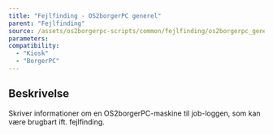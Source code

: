 ```yaml
---
title: "Fejlfinding - OS2borgerPC generel"
parent: "Fejlfinding"
source: /assets/os2borgerpc-scripts/common/fejlfinding/os2borgerpc_general_debug.sh
parameters:
compatibility:
  - "Kiosk"
  - "BorgerPC"
---
```


## Beskrivelse
Skriver informationer om en OS2borgerPC-maskine til job-loggen, som kan være brugbart ift. fejlfinding.